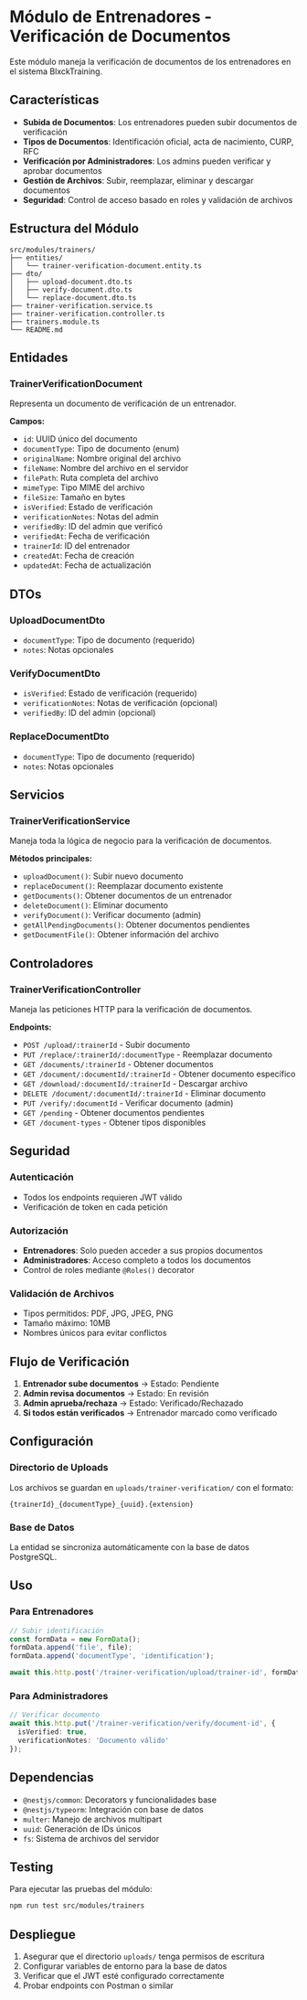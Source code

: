 # Módulo de Entrenadores - Verificación de Documentos

Este módulo maneja la verificación de documentos de los entrenadores en el sistema BlxckTraining.

## Características

- **Subida de Documentos**: Los entrenadores pueden subir documentos de verificación
- **Tipos de Documentos**: Identificación oficial, acta de nacimiento, CURP, RFC
- **Verificación por Administradores**: Los admins pueden verificar y aprobar documentos
- **Gestión de Archivos**: Subir, reemplazar, eliminar y descargar documentos
- **Seguridad**: Control de acceso basado en roles y validación de archivos

## Estructura del Módulo

```
src/modules/trainers/
├── entities/
│   └── trainer-verification-document.entity.ts
├── dto/
│   ├── upload-document.dto.ts
│   ├── verify-document.dto.ts
│   └── replace-document.dto.ts
├── trainer-verification.service.ts
├── trainer-verification.controller.ts
├── trainers.module.ts
└── README.md
```

## Entidades

### TrainerVerificationDocument

Representa un documento de verificación de un entrenador.

**Campos:**
- `id`: UUID único del documento
- `documentType`: Tipo de documento (enum)
- `originalName`: Nombre original del archivo
- `fileName`: Nombre del archivo en el servidor
- `filePath`: Ruta completa del archivo
- `mimeType`: Tipo MIME del archivo
- `fileSize`: Tamaño en bytes
- `isVerified`: Estado de verificación
- `verificationNotes`: Notas del admin
- `verifiedBy`: ID del admin que verificó
- `verifiedAt`: Fecha de verificación
- `trainerId`: ID del entrenador
- `createdAt`: Fecha de creación
- `updatedAt`: Fecha de actualización

## DTOs

### UploadDocumentDto
- `documentType`: Tipo de documento (requerido)
- `notes`: Notas opcionales

### VerifyDocumentDto
- `isVerified`: Estado de verificación (requerido)
- `verificationNotes`: Notas de verificación (opcional)
- `verifiedBy`: ID del admin (opcional)

### ReplaceDocumentDto
- `documentType`: Tipo de documento (requerido)
- `notes`: Notas opcionales

## Servicios

### TrainerVerificationService

Maneja toda la lógica de negocio para la verificación de documentos.

**Métodos principales:**
- `uploadDocument()`: Subir nuevo documento
- `replaceDocument()`: Reemplazar documento existente
- `getDocuments()`: Obtener documentos de un entrenador
- `deleteDocument()`: Eliminar documento
- `verifyDocument()`: Verificar documento (admin)
- `getAllPendingDocuments()`: Obtener documentos pendientes
- `getDocumentFile()`: Obtener información del archivo

## Controladores

### TrainerVerificationController

Maneja las peticiones HTTP para la verificación de documentos.

**Endpoints:**
- `POST /upload/:trainerId` - Subir documento
- `PUT /replace/:trainerId/:documentType` - Reemplazar documento
- `GET /documents/:trainerId` - Obtener documentos
- `GET /document/:documentId/:trainerId` - Obtener documento específico
- `GET /download/:documentId/:trainerId` - Descargar archivo
- `DELETE /document/:documentId/:trainerId` - Eliminar documento
- `PUT /verify/:documentId` - Verificar documento (admin)
- `GET /pending` - Obtener documentos pendientes
- `GET /document-types` - Obtener tipos disponibles

## Seguridad

### Autenticación
- Todos los endpoints requieren JWT válido
- Verificación de token en cada petición

### Autorización
- **Entrenadores**: Solo pueden acceder a sus propios documentos
- **Administradores**: Acceso completo a todos los documentos
- Control de roles mediante `@Roles()` decorator

### Validación de Archivos
- Tipos permitidos: PDF, JPG, JPEG, PNG
- Tamaño máximo: 10MB
- Nombres únicos para evitar conflictos

## Flujo de Verificación

1. **Entrenador sube documentos** → Estado: Pendiente
2. **Admin revisa documentos** → Estado: En revisión
3. **Admin aprueba/rechaza** → Estado: Verificado/Rechazado
4. **Si todos están verificados** → Entrenador marcado como verificado

## Configuración

### Directorio de Uploads
Los archivos se guardan en `uploads/trainer-verification/` con el formato:
```
{trainerId}_{documentType}_{uuid}.{extension}
```

### Base de Datos
La entidad se sincroniza automáticamente con la base de datos PostgreSQL.

## Uso

### Para Entrenadores
```typescript
// Subir identificación
const formData = new FormData();
formData.append('file', file);
formData.append('documentType', 'identification');

await this.http.post('/trainer-verification/upload/trainer-id', formData);
```

### Para Administradores
```typescript
// Verificar documento
await this.http.put('/trainer-verification/verify/document-id', {
  isVerified: true,
  verificationNotes: 'Documento válido'
});
```

## Dependencias

- `@nestjs/common`: Decorators y funcionalidades base
- `@nestjs/typeorm`: Integración con base de datos
- `multer`: Manejo de archivos multipart
- `uuid`: Generación de IDs únicos
- `fs`: Sistema de archivos del servidor

## Testing

Para ejecutar las pruebas del módulo:
```bash
npm run test src/modules/trainers
```

## Despliegue

1. Asegurar que el directorio `uploads/` tenga permisos de escritura
2. Configurar variables de entorno para la base de datos
3. Verificar que el JWT esté configurado correctamente
4. Probar endpoints con Postman o similar
